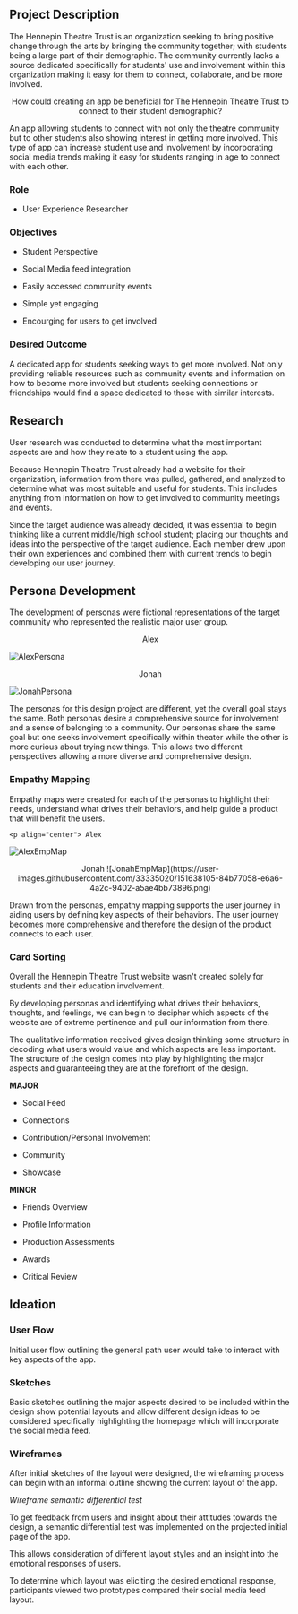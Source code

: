 ## **Project Description**

The Hennepin Theatre Trust is an organization seeking to bring positive change through the arts by bringing the community together; with students being a large part of their demographic. The community currently lacks a source dedicated specifically for students' use and involvement within this organization making it easy for them to connect, collaborate, and be more involved.


<p align="center"> How could creating an app be beneficial for The Hennepin Theatre Trust to connect to their student demographic? 

An app allowing students to connect with not only the theatre community but to other students also showing interest in getting more involved. This type of app can increase student use and involvement by incorporating social media trends making it easy for students ranging in age to connect with each other. 

### **Role**

* User Experience Researcher

### **Objectives**

* Student Perspective

* Social Media feed integration

* Easily accessed community events

* Simple yet engaging

* Encourging for users to get involved

### **Desired Outcome**

A dedicated app for students seeking ways to get more involved. Not only providing reliable resources such as community events and information on how to become more involved but students seeking connections or friendships would find a space dedicated to those with similar interests. 

## **Research**

User research was conducted to determine what the most important aspects are and how they relate to a student using the app.

Because Hennepin Theatre Trust already had a website for their organization, information from there was pulled, gathered, and analyzed to determine what was most suitable and useful for students. This includes anything from information on how to get involved to community meetings and events.
  
Since the target audience was already decided, it was essential to begin thinking like a current middle/high school student; placing our thoughts and ideas into the perspective of the target audience. Each member drew upon their own experiences and combined them with current trends to begin developing our user journey.
  

## Persona Development
  
The development of personas were fictional representations of the target community who represented the realistic major user group.

  <p align="center"> Alex

  ![AlexPersona](https://user-images.githubusercontent.com/33335020/151637786-acdfdb16-cfba-4480-85a5-33238ee2464d.png)

  
<p align="center"> Jonah
  
  ![JonahPersona](https://user-images.githubusercontent.com/33335020/151637887-010f115b-6c4b-4749-894c-a654df5ae6b3.png)

The personas for this design project are different, yet the overall goal stays the same. Both personas desire a comprehensive source for involvement and a sense of belonging to a community. Our personas share the same goal but one seeks involvement specifically within theater while the other is more curious about trying new things. This allows two different perspectives allowing a more diverse and comprehensive design. 

### Empathy Mapping
  
Empathy maps were created for each of the personas to highlight their needs, understand what drives their behaviors, and help guide a product that will benefit the users.
  
    <p align="center"> Alex
![AlexEmpMap](https://user-images.githubusercontent.com/33335020/151638074-f03b4191-a11b-4ff9-821c-86f0110f404b.png)

<p align="center"> Jonah
![JonahEmpMap](https://user-images.githubusercontent.com/33335020/151638105-84b77058-e6a6-4a2c-9402-a5ae4bb73896.png)
  
Drawn from the personas, empathy mapping supports the user journey in aiding users by defining key aspects of their behaviors. The user journey becomes more comprehensive and therefore the design of the product connects to each user.

### Card Sorting
  
Overall the Hennepin Theatre Trust website wasn't created solely for students and their education involvement.
  
By developing personas and identifying what drives their behaviors, thoughts, and feelings, we can begin to decipher which aspects of the website are of extreme pertinence and pull our information from there.
  
The qualitative information received gives design thinking some structure in decoding what users would value and which aspects are less important. The structure of the design comes into play by highlighting the major aspects and guaranteeing they are at the forefront of the design.
  
**MAJOR**
  
* Social Feed
  
* Connections
  
* Contribution/Personal Involvement
  
* Community
  
* Showcase
  
**MINOR**
  
* Friends Overview
  
* Profile Information
  
* Production Assessments
  
* Awards
  
* Critical Review

## Ideation
  
### User Flow
  
Initial user flow outlining the general path user would take to interact with key aspects of the app.

### Sketches
  
Basic sketches outlining the major aspects desired to be included within the design show potential layouts and allow different design ideas to be considered specifically highlighting the homepage which will incorporate the social media feed.

### Wireframes
  
After initial sketches of the layout were designed, the wireframing process can begin with an informal outline showing the current layout of the app.

*Wireframe semantic differential test* 
  
To get feedback from users and insight about their attitudes towards the design, a semantic differential test was implemented on the projected initial page of the app.
  
This allows consideration of different layout styles and an insight into the emotional responses of users.
  
To determine which layout was eliciting the desired emotional response, participants viewed two prototypes compared their social media feed layout.

